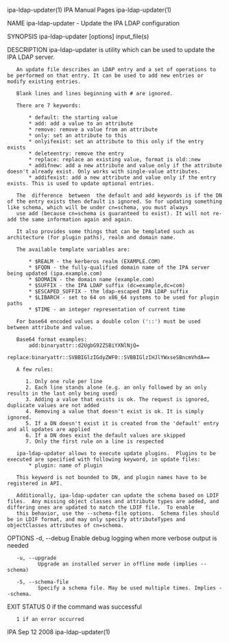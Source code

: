 ipa-ldap-updater(1)                                                                            IPA Manual Pages                                                                           ipa-ldap-updater(1)



NAME
       ipa-ldap-updater - Update the IPA LDAP configuration

SYNOPSIS
       ipa-ldap-updater [options] input_file(s)

DESCRIPTION
       ipa-ldap-updater is utility which can be used to update the IPA LDAP server.

       An update file describes an LDAP entry and a set of operations to be performed on that entry. It can be used to add new entries or modify existing entries.

       Blank lines and lines beginning with # are ignored.

       There are 7 keywords:

           * default: the starting value
           * add: add a value to an attribute
           * remove: remove a value from an attribute
           * only: set an attribute to this
           * onlyifexist: set an attribute to this only if the entry exists
           * deleteentry: remove the entry
           * replace: replace an existing value, format is old::new
           * addifnew: add a new attribute and value only if the attribute doesn't already exist. Only works with single-value attributes.
           * addifexist: add a new attribute and value only if the entry exists. This is used to update optional entries.

       The  difference  between  the default and add keywords is if the DN of the entry exists then default is ignored. So for updating something like schema, which will be under cn=schema, you must always
       use add (because cn=schema is guaranteed to exist). It will not re-add the same information again and again.

       It also provides some things that can be templated such as architecture (for plugin paths), realm and domain name.

       The available template variables are:

           * $REALM - the kerberos realm (EXAMPLE.COM)
           * $FQDN - the fully-qualified domain name of the IPA server being updated (ipa.example.com)
           * $DOMAIN - the domain name (example.com)
           * $SUFFIX - the IPA LDAP suffix (dc=example,dc=com)
           * $ESCAPED_SUFFIX - the ldap-escaped IPA LDAP suffix
           * $LIBARCH - set to 64 on x86_64 systems to be used for plugin paths
           * $TIME - an integer representation of current time

       For base64 encoded values a double colon ('::') must be used between attribute and value.

       Base64 format examples:
           add:binaryattr::d2UgbG92ZSBiYXNlNjQ=
           replace:binaryattr::SVBBIGlzIGdyZWF0::SVBBIGlzIHJlYWxseSBncmVhdA==

       A few rules:

          1. Only one rule per line
          2. Each line stands alone (e.g. an only followed by an only results in the last only being used)
          3. Adding a value that exists is ok. The request is ignored, duplicate values are not added
          4. Removing a value that doesn't exist is ok. It is simply ignored.
          5. If a DN doesn't exist it is created from the 'default' entry and all updates are applied
          6. If a DN does exist the default values are skipped
          7. Only the first rule on a line is respected

       ipa-ldap-updater allows to execute update plugins.  Plugins to be executed are specified with following keyword, in update files:
           * plugin: name of plugin

       This keyword is not bounded to DN, and plugin names have to be registered in API.

       Additionally, ipa-ldap-updater can update the schema based on LDIF files.  Any missing object classes and attribute types are added, and differing ones are updated to match the LDIF file.  To enable
       this behavior, use the --schema-file options.  Schema files should be in LDIF format, and may only specify attributeTypes and objectClasses attributes of cn=schema.


OPTIONS
       -d, --debug
              Enable debug logging when more verbose output is needed

       -u, --upgrade
              Upgrade an installed server in offline mode (implies --schema)

       -S, --schema-file
              Specify a schema file. May be used multiple times. Implies --schema.

EXIT STATUS
       0 if the command was successful

       1 if an error occurred



IPA                                                                                              Sep 12 2008                                                                              ipa-ldap-updater(1)
